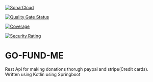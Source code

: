 [![SonarCloud](https://sonarcloud.io/images/project_badges/sonarcloud-white.svg)](https://sonarcloud.io/dashboard?id=wambugucoder_GO-FUND-ME)

[![Quality Gate Status](https://sonarcloud.io/api/project_badges/measure?project=wambugucoder_GO-FUND-ME&metric=alert_status)](https://sonarcloud.io/dashboard?id=wambugucoder_GO-FUND-ME)

[![Coverage](https://sonarcloud.io/api/project_badges/measure?project=wambugucoder_GO-FUND-ME&metric=coverage)](https://sonarcloud.io/dashboard?id=wambugucoder_GO-FUND-ME)

[![Security Rating](https://sonarcloud.io/api/project_badges/measure?project=wambugucoder_GO-FUND-ME&metric=security_rating)](https://sonarcloud.io/dashboard?id=wambugucoder_GO-FUND-ME)


# GO-FUND-ME
Rest Api for making donations thorugh paypal and stripe(Credit cards). Written using  Kotlin using Springboot
